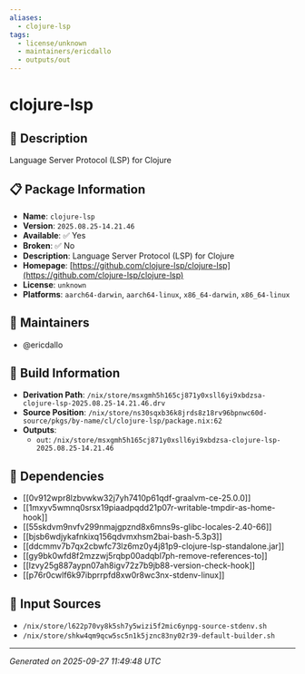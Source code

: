 ```yaml
---
aliases:
  - clojure-lsp
tags:
  - license/unknown
  - maintainers/ericdallo
  - outputs/out
---
```


# clojure-lsp

## 📝 Description

Language Server Protocol (LSP) for Clojure

## 📋 Package Information

- **Name**: `clojure-lsp`
- **Version**: `2025.08.25-14.21.46`
- **Available**: ✅ Yes
- **Broken**: ✅ No
- **Description**: Language Server Protocol (LSP) for Clojure
- **Homepage**: [https://github.com/clojure-lsp/clojure-lsp](https://github.com/clojure-lsp/clojure-lsp)
- **License**: `unknown`
- **Platforms**: `aarch64-darwin`, `aarch64-linux`, `x86_64-darwin`, `x86_64-linux`
## 👥 Maintainers

- @ericdallo


## 🔧 Build Information

- **Derivation Path**: `/nix/store/msxgmh5h165cj871y0xsll6yi9xbdzsa-clojure-lsp-2025.08.25-14.21.46.drv`
- **Source Position**: `/nix/store/ns30sqxb36k8jrds8z18rv96bpnwc60d-source/pkgs/by-name/cl/clojure-lsp/package.nix:62`
- **Outputs**:
  - `out`:  `/nix/store/msxgmh5h165cj871y0xsll6yi9xbdzsa-clojure-lsp-2025.08.25-14.21.46`

## 🔗 Dependencies

- [[0v912wpr8lzbvwkw32j7yh7410p61qdf-graalvm-ce-25.0.0]]
- [[1mxyv5wmnq0srsx19piaadpqdd21p07r-writable-tmpdir-as-home-hook]]
- [[55skdvm9nvfv299nmajgpznd8x6mns9s-glibc-locales-2.40-66]]
- [[bjsb6wdjykafnkixq156qdvmxhsm2bai-bash-5.3p3]]
- [[ddcmmv7b7qx2cbwfc73lz6mz0y4j81p9-clojure-lsp-standalone.jar]]
- [[gy9bk0wfd8f2mzzwj5rqbp00adqbl7ph-remove-references-to]]
- [[lzvy25g887aypn07ah8igv72z7b9jb88-version-check-hook]]
- [[p76r0cwlf6k97ibprrpfd8xw0r8wc3nx-stdenv-linux]]

## 📁 Input Sources

- `/nix/store/l622p70vy8k5sh7y5wizi5f2mic6ynpg-source-stdenv.sh`
- `/nix/store/shkw4qm9qcw5sc5n1k5jznc83ny02r39-default-builder.sh`

---
*Generated on 2025-09-27 11:49:48 UTC*
